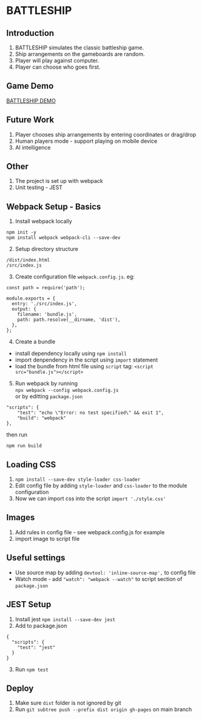 # BATTLESHIP

## Introduction
1. BATTLESHIP simulates the classic battleship game. 
2. Ship arrangements on the gameboards are random.
3. Player will play against computer.
4. Player can choose who goes first.

## Game Demo
[BATTLESHIP DEMO](https://zhna123.github.io/battleship/)

## Future Work
1. Player chooses ship arrangements by entering coordinates or drag/drop
2. Human players mode - support playing on mobile device
3. AI intelligence

## Other
1. The project is set up with webpack
2. Unit testing - JEST

## Webpack Setup - Basics

1. Install webpack locally
```
npm init -y
npm install webpack webpack-cli --save-dev

```
2. Setup directory structure
```
/dist/index.html
/src/index.js
```

3. Create configuration file `webpack.config.js`. eg:
```
const path = require('path');

module.exports = {
  entry: './src/index.js',
  output: {
    filename: 'bundle.js',
    path: path.resolve(__dirname, 'dist'),
  },
};
```

4. Create a bundle
* install dependency locally using `npm install`
* import denpendency in the script using `import` statement
* load the bundle from html file using `script` tag: `<script src="bundle.js"></script>`

5. Run webpack by running \
`npx webpack --config webpack.config.js` \
or by editting `package.json`
```
"scripts": {
    "test": "echo \"Error: no test specified\" && exit 1",
    "build": "webpack"
},
```
then run
```
npm run build
```

## Loading CSS

1. `npm install --save-dev style-loader css-loader`
2. Edit config file by adding `style-loader` and `css-loader` to the module configuration
3. Now we can import css into the script `import './style.css'`

## Images
1. Add rules in config file - see webpack.config.js for example
2. import image to script file

## Useful settings
* Use source map by adding `devtool: 'inline-source-map',` to config file
* Watch mode - add `"watch": "webpack --watch"` to script section of `package.json`

## JEST Setup 

1. Install jest `npm install --save-dev jest`
2. Add to package.json
```
{
  "scripts": {
    "test": "jest"
  }
}
```
3. Run `npm test`

## Deploy 
1. Make sure `dist` folder is not ignored by git
2. Run `git subtree push --prefix dist origin gh-pages` on main branch

